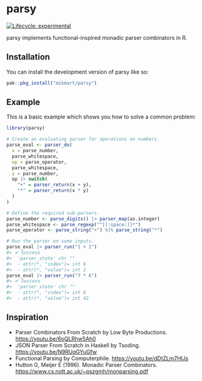 
<!-- README.md is generated from README.Rmd. Please edit that file -->

# parsy

<!-- badges: start -->

[![Lifecycle:
experimental](https://img.shields.io/badge/lifecycle-experimental-orange.svg)](https://lifecycle.r-lib.org/articles/stages.html#experimental)
<!-- badges: end -->

parsy implements functional-inspired monadic parser combinators in R.

## Installation

You can install the development version of parsy like so:

``` r
pak::pkg_install("mikmart/parsy")
```

## Example

This is a basic example which shows you how to solve a common problem:

``` r
library(parsy)

# Create an evaluating parser for operations on numbers.
parse_eval <- parser_do(
  x = parse_number,
  parse_whitespace,
  op = parse_operator,
  parse_whitespace,
  y = parse_number,
  op |> switch(
    "+" = parser_return(x + y),
    "*" = parser_return(x * y)
  )
)

# Define the required sub-parsers.
parse_number <- parse_digits() |> parser_map(as.integer)
parse_whitespace <- parse_regexp("^[[:space:]]*")
parse_operator <- parse_string("+") %|% parse_string("*")

# Run the parser on some inputs.
parse_eval |> parser_run("1 + 1")
#> ✔ Success
#>  'parser_state' chr ""
#>  - attr(*, "index")= int 6
#>  - attr(*, "value")= int 2
parse_eval |> parser_run("7 * 6")
#> ✔ Success
#>  'parser_state' chr ""
#>  - attr(*, "index")= int 6
#>  - attr(*, "value")= int 42
```

## Inspiration

- Parser Combinators From Scratch by Low Byte Productions.
  <https://youtu.be/6oQLRhw5Ah0>
- JSON Parser From Scratch in Haskell by Tsoding.
  <https://youtu.be/N9RUqGYuGfw>
- Functional Parsing by Computerphile. <https://youtu.be/dDtZLm7HIJs>
- Hutton G, Meijer E (1996). Monadic Parser Combinators.
  <https://www.cs.nott.ac.uk/~pszgmh/monparsing.pdf>
